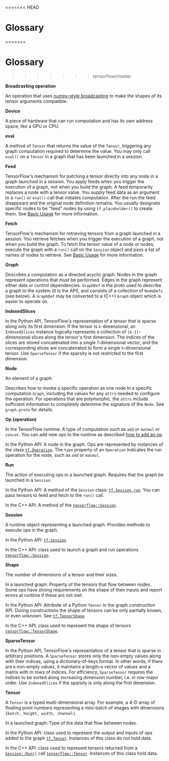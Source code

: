<<<<<<< HEAD
# Glossary <a class="md-anchor" id="AUTOGENERATED-glossary"></a>
=======
# Glossary
>>>>>>> tensorflow/master

**Broadcasting operation**

An operation that uses [numpy-style broadcasting](http://docs.scipy.org/doc/numpy/user/basics.broadcasting.html)
to make the shapes of its tensor arguments compatible.

**Device**

A piece of hardware that can run computation and has its own address space,
like a GPU or CPU.

**eval**

A method of `Tensor` that returns the value of the `Tensor`, triggering any
graph computation required to determine the value. You may only call `eval()`
on a `Tensor` in a graph that has been launched in a session.

**Feed**

TensorFlow's mechanism for patching a tensor directly into any node in a graph
launched in a session. You apply feeds when you trigger the execution of a
graph, not when you build the graph. A feed temporarily replaces a node with a
tensor value. You supply feed data as an argument to a `run()` or `eval()` call
that initiates computation. After the run the feed disappears and the original
node definition remains. You usually designate specific nodes to be "feed"
nodes by using `tf.placeholder()` to create them. See
[Basic Usage](../get_started/basic_usage.md) for more information.

**Fetch**

TensorFlow's mechanism for retrieving tensors from a graph launched in a
session. You retrieve fetches when you trigger the execution of a graph, not
when you build the graph. To fetch the tensor value of a node or nodes,
execute the graph with a `run()` call on the `Session` object and pass a list of
names of nodes to retrieve. See [Basic Usage](../get_started/basic_usage.md)
for more information.

**Graph**

Describes a computation as a directed acyclic
graph.  Nodes in the graph represent operations that must be
performed. Edges in the graph represent either data or control
dependencies. `GraphDef` is the proto used to describe a graph to the
system (it is the API), and consists of a collection of `NodeDefs` (see
below). A `GraphDef` may be converted to a (C++) `Graph` object which is
easier to operate on.

**IndexedSlices**

In the Python API, TensorFlow's representation of a tensor that is sparse
along only its first dimension. If the tensor is `k`-dimensional, an
`IndexedSlices` instance logically represents a collection of
`(k-1)`-dimensional slices along the tensor's first dimension. The indices of
the slices are stored concatenated into a single 1-dimensional vector, and the
corresponding slices are concatenated to form a single `k`-dimensional tensor. Use
`SparseTensor` if the sparsity is not restricted to the first dimension.

**Node**

An element of a graph.

Describes how to invoke a specific operation as one node in a specific
computation `Graph`, including the values for any `attrs` needed to configure
the operation. For operations that are polymorphic, the `attrs` include
sufficient information to completely determine the signature of the `Node`.
See `graph.proto` for details.

**Op (operation)**

In the TensorFlow runtime: A type of computation such as `add` or `matmul` or
`concat`.  You can add new ops to the runtime as described [how to add an
op](../how_tos/adding_an_op/index.md).

In the Python API: A node in the graph.  Ops are represented by instances of
the class [`tf.Operation`](../api_docs/python/framework.md#Operation).  The
`type` property of an `Operation` indicates the run operation for the node,
such as `add` or `matmul`.

**Run**

The action of executing ops in a launched graph.  Requires that the graph be
launched in a `Session`.

In the Python API: A method of the `Session` class:
[`tf.Session.run`](../api_docs/python/client.md#Session).  You can pass tensors
to feed and fetch to the `run()` call.

In the C++ API: A method of the [`tensorflow::Session`](../api_docs/cc/ClassSession.md).

**Session**

A runtime object representing a launched graph.  Provides methods to execute
ops in the graph.

In the Python API: [`tf.Session`](../api_docs/python/client.md#Session)

In the C++ API: class used to launch a graph and run operations
[`tensorflow::Session`](../api_docs/cc/ClassSession.md).

**Shape**

The number of dimensions of a tensor and their sizes.

In a launched graph: Property of the tensors that flow between nodes.  Some ops
have strong requirements on the shape of their inputs and report errors at
runtime if these are not met.

In the Python API: Attribute of a Python `Tensor` in the graph construction
API. During constructions the shape of tensors can be only partially known, or
even unknown.  See
[`tf.TensorShape`](../api_docs/python/framework.md#TensorShape)

In the C++ API: class used to represent the shape of tensors
[`tensorflow::TensorShape`](../api_docs/cc/ClassTensorShape.md).

**SparseTensor**

In the Python API, TensorFlow's representation of a tensor that is sparse in
arbitrary positions. A `SparseTensor` stores only the non-empty values along
with their indices, using a dictionary-of-keys format. In other words, if
there are `m` non-empty values, it maintains a length-`m` vector of values and
a matrix with m rows of indices. For efficiency, `SparseTensor` requires the
indices to be sorted along increasing dimension number, i.e. in row-major
order. Use `IndexedSlices` if the sparsity is only along the first dimension.

**Tensor**

A `Tensor` is a typed multi-dimensional array.  For example, a 4-D
array of floating point numbers representing a mini-batch of images with
dimensions `[batch, height, width, channel]`.

In a launched graph: Type of the data that flow between nodes.

In the Python API: class used to represent the output and inputs of ops added
to the graph [`tf.Tensor`](../api_docs/python/framework.md#Tensor).  Instances of
this class do not hold data.

In the C++ API: class used to represent tensors returned from a
[`Session::Run()`](../api_docs/cc/ClassSession.md) call
[`tensorflow::Tensor`](../api_docs/cc/ClassTensor.md).
Instances of this class hold data.
